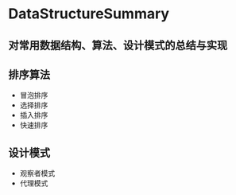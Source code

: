 # DataStructureSummary
## 对常用数据结构、算法、设计模式的总结与实现

## 排序算法
- 冒泡排序
- 选择排序
- 插入排序
- 快速排序

## 设计模式
- 观察者模式
- 代理模式
